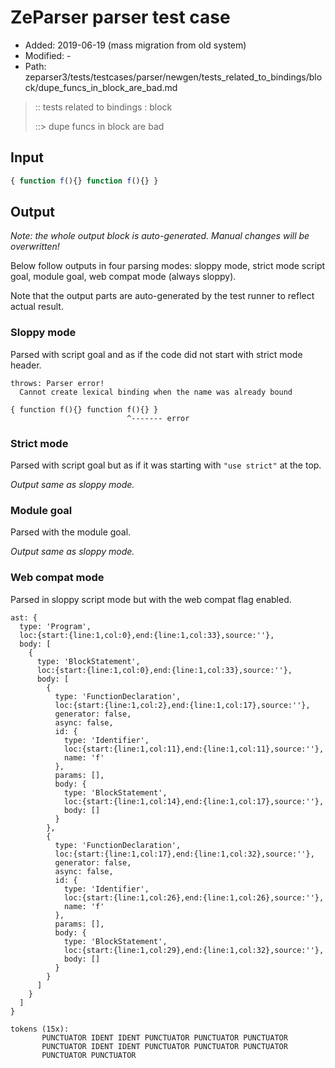 # ZeParser parser test case

- Added: 2019-06-19 (mass migration from old system)
- Modified: -
- Path: zeparser3/tests/testcases/parser/newgen/tests_related_to_bindings/block/dupe_funcs_in_block_are_bad.md

> :: tests related to bindings : block
>
> ::> dupe funcs in block are bad

## Input

`````js
{ function f(){} function f(){} }
`````

## Output

_Note: the whole output block is auto-generated. Manual changes will be overwritten!_

Below follow outputs in four parsing modes: sloppy mode, strict mode script goal, module goal, web compat mode (always sloppy).

Note that the output parts are auto-generated by the test runner to reflect actual result.

### Sloppy mode

Parsed with script goal and as if the code did not start with strict mode header.

`````
throws: Parser error!
  Cannot create lexical binding when the name was already bound

{ function f(){} function f(){} }
                          ^------- error
`````

### Strict mode

Parsed with script goal but as if it was starting with `"use strict"` at the top.

_Output same as sloppy mode._

### Module goal

Parsed with the module goal.

_Output same as sloppy mode._

### Web compat mode

Parsed in sloppy script mode but with the web compat flag enabled.

`````
ast: {
  type: 'Program',
  loc:{start:{line:1,col:0},end:{line:1,col:33},source:''},
  body: [
    {
      type: 'BlockStatement',
      loc:{start:{line:1,col:0},end:{line:1,col:33},source:''},
      body: [
        {
          type: 'FunctionDeclaration',
          loc:{start:{line:1,col:2},end:{line:1,col:17},source:''},
          generator: false,
          async: false,
          id: {
            type: 'Identifier',
            loc:{start:{line:1,col:11},end:{line:1,col:11},source:''},
            name: 'f'
          },
          params: [],
          body: {
            type: 'BlockStatement',
            loc:{start:{line:1,col:14},end:{line:1,col:17},source:''},
            body: []
          }
        },
        {
          type: 'FunctionDeclaration',
          loc:{start:{line:1,col:17},end:{line:1,col:32},source:''},
          generator: false,
          async: false,
          id: {
            type: 'Identifier',
            loc:{start:{line:1,col:26},end:{line:1,col:26},source:''},
            name: 'f'
          },
          params: [],
          body: {
            type: 'BlockStatement',
            loc:{start:{line:1,col:29},end:{line:1,col:32},source:''},
            body: []
          }
        }
      ]
    }
  ]
}

tokens (15x):
       PUNCTUATOR IDENT IDENT PUNCTUATOR PUNCTUATOR PUNCTUATOR
       PUNCTUATOR IDENT IDENT PUNCTUATOR PUNCTUATOR PUNCTUATOR
       PUNCTUATOR PUNCTUATOR
`````


